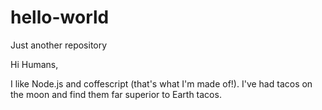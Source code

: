 # hello-world
Just another repository

Hi Humans,

I like Node.js and coffescript (that's what I'm made of!).
I've had tacos on the moon and find them far superior to Earth tacos.
